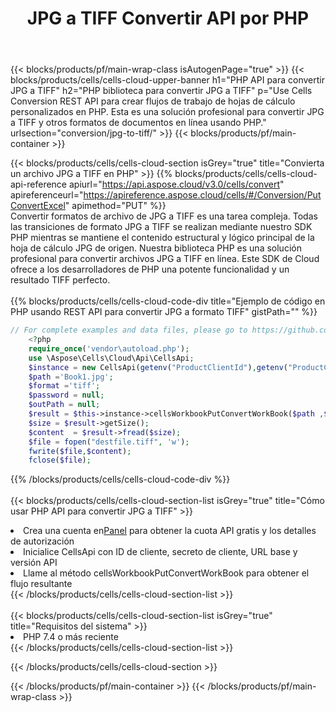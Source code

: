 ﻿---
title:  JPG a TIFF Convertir API por PHP
description:  API y SDK en la nube para Microsoft Excel y OpenOffice Calc. Convierta la hoja de cálculo a otro archivo de formato.
url: /es/php/conversion/jpg-to-tiff/
---
{{< blocks/products/pf/main-wrap-class isAutogenPage="true" >}}
{{< blocks/products/cells/cells-cloud-upper-banner h1="PHP API para convertir JPG a TIFF" h2="PHP biblioteca para convertir JPG a TIFF" p="Use Cells Conversion REST API para crear flujos de trabajo de hojas de cálculo personalizados en PHP. Esta es una solución profesional para convertir JPG a TIFF y otros formatos de documentos en línea usando PHP." urlsection="conversion/jpg-to-tiff/" >}}
{{< blocks/products/pf/main-container >}}

{{< blocks/products/cells/cells-cloud-section isGrey="true" title="Convierta un archivo JPG a TIFF en PHP" >}}
{{% blocks/products/cells/cells-cloud-api-reference apiurl="https://api.aspose.cloud/v3.0/cells/convert" apireferenceurl="https://apireference.aspose.cloud/cells/#/Conversion/PutConvertExcel" apimethod="PUT" %}}
<br/>
Convertir formatos de archivo de JPG a TIFF es una tarea compleja. Todas las transiciones de formato JPG a TIFF se realizan mediante nuestro SDK PHP mientras se mantiene el contenido estructural y lógico principal de la hoja de cálculo JPG de origen. Nuestra biblioteca PHP es una solución profesional para convertir archivos JPG a TIFF en línea. Este SDK de Cloud ofrece a los desarrolladores de PHP una potente funcionalidad y un resultado TIFF perfecto.
<br/>
<br/>
{{% blocks/products/cells/cells-cloud-code-div title="Ejemplo de código en PHP usando REST API para convertir JPG a formato TIFF" gistPath="" %}}
 
```php
// For complete examples and data files, please go to https://github.com/aspose-cells-cloud/aspose-cells-cloud-php/
    <?php
    require_once('vendor\autoload.php');
    use \Aspose\Cells\Cloud\Api\CellsApi;
    $instance = new CellsApi(getenv("ProductClientId"),getenv("ProductClientSecret"));
    $path ='Book1.jpg';    
    $format ='tiff';
    $password = null;
    $outPath = null;      
    $result = $this->instance->cellsWorkbookPutConvertWorkBook($path ,$format, $password,  $outPath);
    $size = $result->getSize();
    $content  = $result->fread($size);
    $file = fopen("destfile.tiff", 'w');
    fwrite($file,$content);
    fclose($file);
```
 
{{% /blocks/products/cells/cells-cloud-code-div %}}
<br/>
<br/>
{{< blocks/products/cells/cells-cloud-section-list isGrey="true" title="Cómo usar PHP API para convertir JPG a TIFF" >}}
<li> Crea una cuenta en<a href="https://dashboard.aspose.cloud/">Panel</a> para obtener la cuota API gratis y los detalles de autorización</li>
<li>Inicialice CellsApi con ID de cliente, secreto de cliente, URL base y versión API</li>
<li>Llame al método cellsWorkbookPutConvertWorkBook para obtener el flujo resultante</li>
{{< /blocks/products/cells/cells-cloud-section-list >}}
<br/>
<br/>
{{< blocks/products/cells/cells-cloud-section-list isGrey="true" title="Requisitos del sistema" >}}
<li>PHP 7.4 o más reciente</li>
{{< /blocks/products/cells/cells-cloud-section-list >}}

{{< /blocks/products/cells/cells-cloud-section >}}

{{< /blocks/products/pf/main-container >}}
{{< /blocks/products/pf/main-wrap-class >}}
